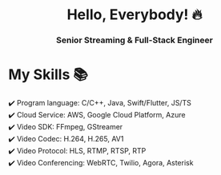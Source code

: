 <h1 align="center"> Hello, Everybody! 🔥 </h1> 
<h3 align="center"> Senior Streaming & Full-Stack Engineer </h3>

# My Skills 📚

✔️ Program language: C/C++, Java, Swift/Flutter, JS/TS\
✔️ Cloud Service: AWS, Google Cloud Platform, Azure \
✔️ Video SDK: FFmpeg, GStreamer \
✔️ Video Codec: H.264, H.265, AV1 \
✔️ Video Protocol: HLS, RTMP, RTSP, RTP \
✔️ Video Conferencing: WebRTC, Twilio, Agora, Asterisk
